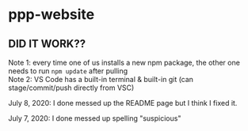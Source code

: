 # ppp-website
## DID IT WORK??
Note 1: every time one of us installs a new npm package, the other one needs to run `npm update` after pulling  
Note 2: VS Code has a built-in terminal & built-in git (can stage/commit/push directly from VSC)

July 8, 2020: I done messed up the README page but I think I fixed it.

July 7, 2020: I done messed up spelling "suspicious"

